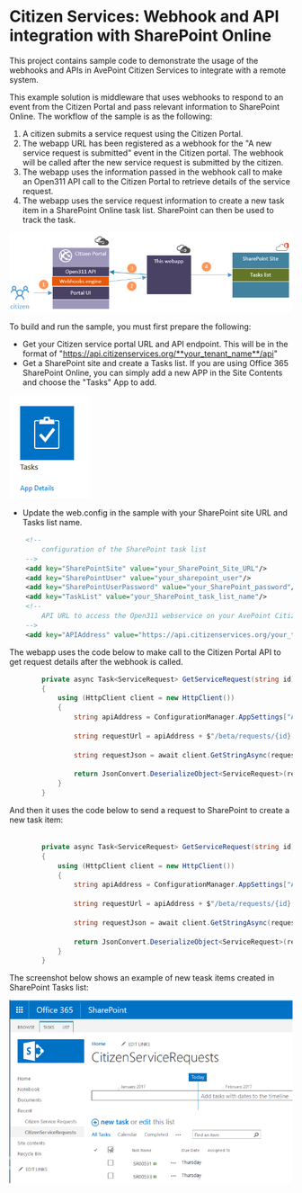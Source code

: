 # Citizen Services: Webhook and API integration with SharePoint Online
This project contains sample code to demonstrate the usage of the webhooks and APIs in AvePoint Citizen Services to integrate with a remote system.

This example solution is middleware that uses webhooks to respond to an event from the Citizen Portal and pass relevant information to SharePoint Online. The workflow of the sample is as the following:

1. A citizen submits a service request using the Citizen Portal.
2. The webapp URL has been registered as a webhook for the "A new service request is submitted" event in the Citizen portal. The webhook will be called after the new service request is submitted by the citizen.
3. The webapp uses the information passed in the webhook call to make an Open311 API call to the Citizen Portal to retrieve details of the service request.
4. The webapp uses the service request information to create a new task item in a SharePoint Online task list. SharePoint can then be used to track the task.

![](imgs/s1.PNG)

To build and run the sample, you must first prepare the following:

* Get your Citizen service portal URL and API endpoint. This will be in the format of "https://api.citizenservices.org/**your_tenant_name**/api" 
* Get a SharePoint site and create a Tasks list. If you are using Office 365 SharePoint Online, you can simply add a new APP in the Site Contents and choose the "Tasks" App to add. 

![](imgs/s2.PNG)

* Update the web.config in the sample with your SharePoint site URL and Tasks list name.


``` XML
    <!--
        configuration of the SharePoint task list
    -->
    <add key="SharePointSite" value="your_SharePoint_Site_URL"/>
    <add key="SharePointUser" value="your_sharepoint_user"/>
    <add key="SharePointUserPassword" value="your_SharePoint_password"/>
    <add key="TaskList" value="your_SharePoint_task_list_name"/>
    <!--
        API URL to access the Open311 webservice on your AvePoint Citizen Services tenant
    -->
    <add key="APIAddress" value="https://api.citizenservices.org/your_tenant_name/api"/>
```

The webapp uses the code below to make call to the Citizen Portal API to get request details after the webhook is called.

``` C#
        private async Task<ServiceRequest> GetServiceRequest(string id)
        {
            using (HttpClient client = new HttpClient())
            {
                string apiAddress = ConfigurationManager.AppSettings["APIAddress"];

                string requestUrl = apiAddress + $"/beta/requests/{id}.json";

                string requestJson = await client.GetStringAsync(requestUrl);

                return JsonConvert.DeserializeObject<ServiceRequest>(requestJson);
            }
        }
```

And then it uses the code below to send a request to SharePoint to create a new task item:

``` C#

        private async Task<ServiceRequest> GetServiceRequest(string id)
        {
            using (HttpClient client = new HttpClient())
            {
                string apiAddress = ConfigurationManager.AppSettings["APIAddress"];

                string requestUrl = apiAddress + $"/beta/requests/{id}.json";

                string requestJson = await client.GetStringAsync(requestUrl);

                return JsonConvert.DeserializeObject<ServiceRequest>(requestJson);
            }
        }
```

The screenshot below shows an example of new teask items created in SharePoint Tasks list:

![](imgs/s3.png)


